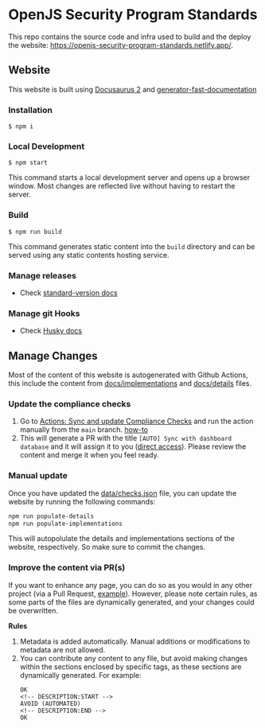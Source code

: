 # OpenJS Security Program Standards

This repo contains the source code and infra used to build and the deploy the website: https://openjs-security-program-standards.netlify.app/.

## Website

This website is built using [Docusaurus 2](https://docusaurus.io/) and [generator-fast-documentation](https://github.com/UlisesGascon/generator-fast-documentation)

### Installation

```
$ npm i
```

### Local Development

```
$ npm start
```

This command starts a local development server and opens up a browser window. Most changes are reflected live without having to restart the server.

### Build

```
$ npm run build
```

This command generates static content into the `build` directory and can be served using any static contents hosting service.

### Manage releases

- Check [standard-version docs](https://github.com/conventional-changelog/standard-version)

### Manage git Hooks

- Check [Husky docs](https://github.com/typicode/husky)

## Manage Changes

Most of the content of this website is autogenerated with Github Actions, this include the content from [docs/implementations](/docs/implementations) and [docs/details](/docs/details) files.


### Update the compliance checks

1. Go to [Actions: Sync and update Compliance Checks](https://github.com/OpenPathfinder/website/actions/workflows/sync_checks.yml) and run the action manually from the `main` branch. [how-to](https://docs.github.com/en/actions/managing-workflow-runs-and-deployments/managing-workflow-runs/manually-running-a-workflow)
2. This will generate a PR with the title `[AUTO] Sync with dashboard database` and it will assign it to you ([direct access](https://github.com/OpenPathfinder/website/pulls?q=sort%3Aupdated-desc+is%3Apr+is%3Aopen++%5BAUTO%5D+Sync+with+dashboard+database+)). Please review the content and merge it when you feel ready.

### Manual update

Once you have updated the [data/checks.json](/data/checks.json) file, you can update the website by running the following commands:

```bash
npm run populate-details
npm run populate-implementations
```

This will autopolulate the details and implementations sections of the website, respectively. So make sure to commit the changes.

### Improve the content via PR(s)

If you want to enhance any page, you can do so as you would in any other project (via a Pull Request, [example](https://github.com/OpenPathfinder/website/pull/9)). However, please note certain rules, as some parts of the files are dynamically generated, and your changes could be overwritten.

**Rules**
1. Metadata is added automatically. Manual additions or modifications to metadata are not allowed.
2. You can contribute any content to any file, but avoid making changes within the sections enclosed by specific tags, as these sections are dynamically generated. For example:
    ```plaintext
    OK
    <!-- DESCRIPTION:START -->
    AVOID (AUTOMATED)
    <!-- DESCRIPTION:END -->
    OK
    ```
